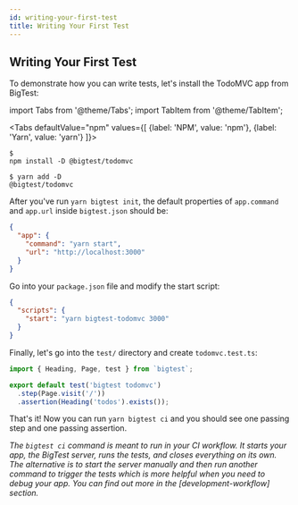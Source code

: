```yaml
---
id: writing-your-first-test
title: Writing Your First Test
---
```


## Writing Your First Test
To demonstrate how you can write tests, let's install the TodoMVC app from BigTest:

import Tabs from '@theme/Tabs';
import TabItem from '@theme/TabItem';

<Tabs
  defaultValue="npm"
  values={[
    {label: 'NPM', value: 'npm'},
    {label: 'Yarn', value: 'yarn'}
  ]}>
  <TabItem value="npm">
    <pre><code>$ npm install -D @bigtest/todomvc</code></pre>
  </TabItem>
  <TabItem value="yarn">
    <pre><code>$ yarn add -D @bigtest/todomvc</code></pre>
  </TabItem>
</Tabs>

After you've run `yarn bigtest init`, the default properties of `app.command` and `app.url` inside `bigtest.json` should be:
```json
{
  "app": {
    "command": "yarn start",
    "url": "http://localhost:3000"
  }
}
```
Go into your `package.json` file and modify the start script:
```json
{
  "scripts": {
    "start": "yarn bigtest-todomvc 3000"
  }
}
```
Finally, let's go into the `test/` directory and create `todomvc.test.ts`:
```js
import { Heading, Page, test } from `bigtest`;

export default test('bigtest todomvc')
  .step(Page.visit('/'))
  .assertion(Heading('todos').exists());
```

That's it! Now you can run `yarn bigtest ci` and you should see one passing step and one passing assertion. 

_The `bigtest ci` command is meant to run in your CI workflow. It starts your app, the BigTest server, runs the tests, and closes everything on its own. The alternative is to start the server manually and then run another command to trigger the tests which is more helpful when you need to debug your app. You can find out more in the [development-workflow] section._
